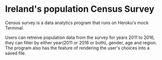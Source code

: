 # Ireland's population Census Survey

Census survey is a data analytics program that runs on Heroku's mock Terminal.

Users can retreive population data from the survey for years 2011 to 2016, they can filter by either year(2011 or 2016 or both), gender, age and region.
The program also has the feature of rendering the user's choices into a saved file.

